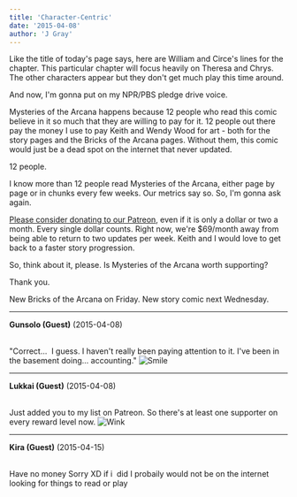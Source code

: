 ```yaml
---
title: 'Character-Centric'
date: '2015-04-08'
author: 'J Gray'
---
```


<p>Like the title of today's page says, here are William and Circe's lines for the chapter. This particular chapter will focus heavily on Theresa and Chrys. The other characters appear but they don't get much play this time around.</p><p>And now, I'm gonna put on my NPR/PBS pledge drive voice.</p><p>Mysteries of the Arcana happens because 12 people who read this comic believe in it so much that they are willing to pay for it. 12 people out there pay the money I use to pay Keith and Wendy Wood for art - both for the story pages and the Bricks of the Arcana pages. Without them, this comic would just be a dead spot on the internet that never updated.</p><p>12 people.</p><p>I know more than 12 people read Mysteries of the Arcana, either page by page or in chunks every few weeks. Our metrics say so. So, I'm gonna ask again.</p><p><a href="https://www.patreon.com/user?u=452395" target="_blank">Please consider donating to our Patreon</a>, even if it is only a dollar or two a month. Every single dollar counts. Right now, we're $69/month away from being able to return to two updates per week. Keith and I would love to get back to a faster story progression.</p><p>So, think about it, please. Is Mysteries of the Arcana worth supporting?</p><p>Thank you.</p><p>New Bricks of the Arcana on Friday. New story comic next Wednesday.</p>

---
**Gunsolo (Guest)** (2015-04-08)

<br> "Correct...&nbsp; I guess. I haven't really been paying attention to it. I've been in the basement doing... accounting." <img src="/smilies/smile.gif" alt="Smile" border="0"><br>

---
**Lukkai (Guest)** (2015-04-08)

<br> Just added you to my list on Patreon. So there's at least one supporter on every reward level now. <img src="/smilies/wink1.gif" alt="Wink" border="0"><br>

---
**Kira (Guest)** (2015-04-15)

<br> Have no money Sorry XD if i &nbsp;did I probaily would not be on the internet looking for things to read or play

